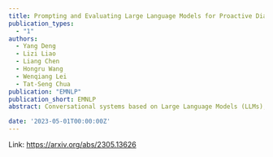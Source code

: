 ```yaml
---
title: Prompting and Evaluating Large Language Models for Proactive Dialogues\: Clarification, Target-guided, and Non-collaboration.
publication_types:
  - "1"
authors:
  - Yang Deng
  - Lizi Liao
  - Liang Chen
  - Hongru Wang
  - Wenqiang Lei
  - Tat-Seng Chua
publication: "EMNLP"
publication_short: EMNLP
abstract: Conversational systems based on Large Language Models (LLMs), such as ChatGPT, show exceptional proficiency in context understanding and response generation. However, despite their impressive capabilities, they still possess limitations, such as providing randomly-guessed answers to ambiguous queries or failing to refuse users' requests, both of which are considered aspects of a conversational agent's proactivity. This raises the question of whether LLM-based conversational systems are equipped to handle proactive dialogue problems. In this work, we conduct a comprehensive analysis of LLM-based conversational systems, specifically focusing on three aspects of proactive dialogue systems\: clarification, target-guided, and non-collaborative dialogues. To trigger the proactivity of LLMs, we propose the Proactive Chain-of-Thought prompting scheme, which augments LLMs with the goal planning capability over descriptive reasoning chains. Empirical findings are discussed to promote future studies on LLM-based proactive dialogue systems.

date: '2023-05-01T00:00:00Z'
---
```

Link: https://arxiv.org/abs/2305.13626
